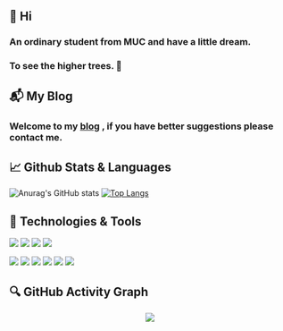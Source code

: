 ## 👋 Hi

### An ordinary student from MUC and have a little dream.
### To see the higher trees. 🌴

## 📬 My Blog

### Welcome to my [blog](https://mapgm.github.io/) , if you have better suggestions please contact me.

## 📈 Github Stats & Languages

![Anurag's GitHub stats](https://github-readme-stats.vercel.app/api?username=mapgm&hide=contribs,prs&count_private=true&show_icons=true&theme=tokyonight)
[![Top Langs](https://github-readme-stats.vercel.app/api/top-langs/?username=mapgm&hide=javascript,html,CSS)](https://github.com/anuraghazra/github-readme-stats)

## 🔧 Technologies & Tools

<span >
	<img  src="https://img.shields.io/discourse/posts" />
	<img  src="https://img.shields.io/badge/-CSS3-1572B6?style=flat-square&logo=css3" />
	<img  src="https://img.shields.io/badge/-JavaScript-oringe?style=flat-square&logo=javascript" />
  <img  src="https://visitor-badge.glitch.me/badge?page_id=mapgm" />
  
  [![](https://img.shields.io/badge/OS-Arch%20Linux-33aadd?style=flat-square&logo=arch-linux&logoColor=ffffff)](https://www.archlinux.org/)
  [![](https://img.shields.io/badge/macOS-Hackintosh-292e33?style=flat-square&logo=apple&logoColor=ffffff)](https://www.tonymacx86.com/)
  [![](https://img.shields.io/badge/Honor-V30-f5010c?style=flat-square&logo=huawei&logoColor=ffffff)](https://www.apple.com/)
  [![](https://img.shields.io/badge/-Java-007396?style=flat-square&logo=java&logoColor=ffffff)](https://reactjs.org/)
  ![](https://img.shields.io/badge/-Nintendo%20Switch-e60012?style=flat-square&logo=nintendo%20switch&logoColor=ffffff)
  [![](https://img.shields.io/badge/Steam-171a21?style=flat-square&logo=steam&logoColor=ffffff)](https://steamcommunity.com/id/antzuhl)
</span>

## 🔍 GitHub Activity Graph

<div align="center">
	<img src="https://activity-graph.herokuapp.com/graph?username=mapgm&theme=xcode" />
</div>
